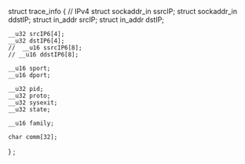 struct trace_info {
    // IPv4
    struct sockaddr_in ssrcIP;
    struct sockaddr_in ddstIP; 
    struct in_addr srcIP;
    struct in_addr dstIP;

    __u32 srcIP6[4];    
    __u32 dstIP6[4];   
    //  __u16 ssrcIP6[8];
    // __u16 ddstIP6[8];

    __u16 sport;
    __u16 dport;

    __u32 pid;
    __u32 proto;
    __u32 sysexit;
    __u32 state;

    __u16 family;

    char comm[32];
} ;



